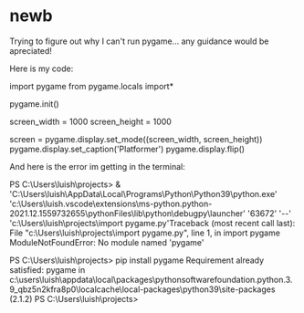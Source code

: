 # newb

Trying to figure out why I can't run pygame... any guidance would be apreciated!

Here is my code:

import pygame
from pygame.locals import*

pygame.init()


screen_width = 1000
screen_height = 1000

screen = pygame.display.set_mode((screen_width, screen_height))
pygame.display.set_caption('Platformer')
pygame.display.flip()


And here is the error im getting in the terminal:

PS C:\Users\luish\projects>  & 'C:\Users\luish\AppData\Local\Programs\Python\Python39\python.exe' 'c:\Users\luish\.vscode\extensions\ms-python.python-2021.12.1559732655\pythonFiles\lib\python\debugpy\launcher' '63672' '--' 'c:\Users\luish\projects\import pygame.py'Traceback (most recent call last):  File "c:\Users\luish\projects\import pygame.py", line 1, in <module>
    import pygame
ModuleNotFoundError: No module named 'pygame'
    
PS C:\Users\luish\projects> pip install pygame
Requirement already satisfied: pygame in c:\users\luish\appdata\local\packages\pythonsoftwarefoundation.python.3.9_qbz5n2kfra8p0\localcache\local-packages\python39\site-packages (2.1.2)
PS C:\Users\luish\projects> 

